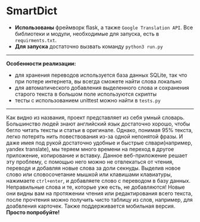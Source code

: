 # SmartDict
- **Использованы** фреймворк flask, а также ```Google Translation API```. Все библиотеки и модули, необходимые для запуска, есть в ```requirments.txt```. 
- **Для запуска** 
достаточно вызвать команду ```python3 run.py```
-------------------------------------
**Особенности реализации:**
- для хранения переводов используется база данных SQLite, так что при потере интернета, вы всегда сможете найти слова локально
- для автоматического добавления выделенного слова и сохранения старого текста
в большом поле используются скрипты
- тесты с использованием unittest можно найти в ```tests.py```
-------------------------------------
Как видно из названия, проект представляет из себя умный словарь. 
Большинство людей знают английский язык достаточно хорошо,
чтобы бегло читать тексты и статьи в оригинале. Однако, понимая 95% текста, легко потерять нить повествования из-за одной непонятой фразы. И даже имея под рукой достаточно удобные и быстрые слвари(например, yandex translate), мы теряем много времени на переход в другое приложение, копирование и вставку. Данное веб-приложение решает эту проблему, с помощью него можно не отвлекаться от чтения, 
переводя и добавляя новые слова за доли секнуды.
Выделив новое слово или словосочетание мышкой или клавишами клавиатуры, нажимаете ```ctrl+enter```, и добавляете слово с переводом в базу данных. Неправильные слова и те, которые уже есть, не добавляются! 
Новые они видны вам на протяжении чтения или редактирования всего текста, после прочтения можно получить чисто таблицу из слов, например, для доабвления карточек. Также поддерживается мобильная версия.
**Просто попробуйте!**
